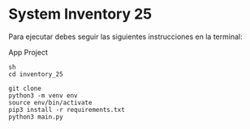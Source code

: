 # System Inventory 25

Para ejecutar debes seguir las siguientes instrucciones en la terminal:


App Project
```
sh
cd inventory_25
```

```
git clone
python3 -m venv env
source env/bin/activate
pip3 install -r requirements.txt
python3 main.py

